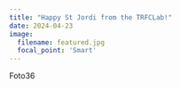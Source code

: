 ```yaml
---
title: "Happy St Jordi from the TRFCLab!"
date: 2024-04-23
image:
  filename: featured.jpg
  focal_point: 'Smart'
---
```


Foto36